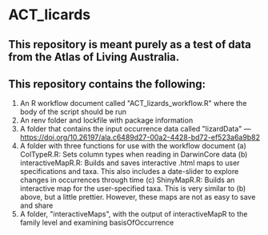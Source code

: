 # ACT_licards
## This repository is meant purely as a test of data from the Atlas of Living Australia.

## This repository contains the following:
  1. An R workflow document called "ACT_lizards_workflow.R" where the body of the script should be run
  2. An renv folder and lockfile with package information
  3. A folder that contains the input occurrence data called "lizardData" — https://doi.org/10.26197/ala.c6489d27-00a2-4428-bd72-ef523a6a9b82
  4. A folder with three functions for use with the workflow document
    (a) ColTypeR.R: Sets column types when reading in DarwinCore data
    (b) interactiveMapR.R: Builds and saves interactive .html maps to user specifications and taxa. This also includes a date-slider to explore changes in occurrences through time
    (c) ShinyMapR.R: Builds an interactive map for the user-specified taxa. This is very similar to (b) above, but a little prettier. However, these maps are not as easy to save and share
  5. A folder, "interactiveMaps", with the output of interactiveMapR to the family level and examining basisOfOccurrence
